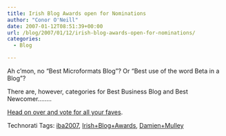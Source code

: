 ```yaml
---
title: Irish Blog Awards open for Nominations
author: "Conor O'Neill"
date: 2007-01-12T08:51:39+00:00
url: /blog/2007/01/12/irish-blog-awards-open-for-nominations/
categories:
  - Blog

---
```

Ah c&#8217;mon, no &#8220;Best Microformats Blog&#8221;? Or &#8220;Best use of the word Beta in a Blog&#8221;?

There are, however, categories for Best Business Blog and Best Newcomer&#8230;&#8230;..

[Head on over and vote for all your faves][1].

<span class="technoratitag">Technorati Tags: <a href="http://www.technorati.com/tags/iba2007" rel="tag">iba2007</a>, <a href="http://www.technorati.com/tags/Irish+Blog+Awards" rel="tag">Irish+Blog+Awards</a>, <a href="http://www.technorati.com/tags/Damien+Mulley" rel="tag">Damien+Mulley</a></span>

 [1]: http://awards.ie/nominations/
